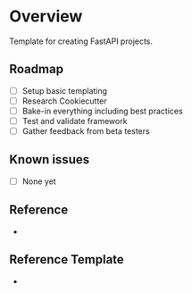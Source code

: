 # Overview

Template for creating FastAPI projects.

## Roadmap

- [ ] Setup basic templating
- [ ] Research Cookiecutter
- [ ] Bake-in everything including best practices
- [ ] Test and validate framework
- [ ] Gather feedback from beta testers

## Known issues

- [ ] None yet

## Reference

- 

## Reference Template

-
